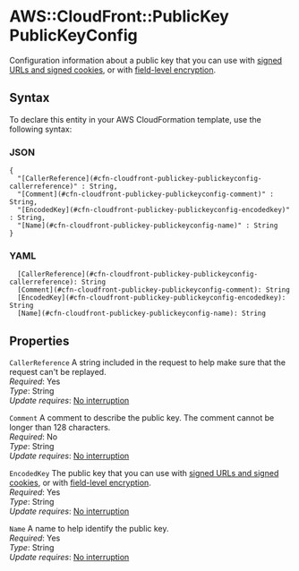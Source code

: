 # AWS::CloudFront::PublicKey PublicKeyConfig<a name="aws-properties-cloudfront-publickey-publickeyconfig"></a>

Configuration information about a public key that you can use with [signed URLs and signed cookies](https://docs.aws.amazon.com/AmazonCloudFront/latest/DeveloperGuide/PrivateContent.html), or with [field\-level encryption](https://docs.aws.amazon.com/AmazonCloudFront/latest/DeveloperGuide/field-level-encryption.html)\.

## Syntax<a name="aws-properties-cloudfront-publickey-publickeyconfig-syntax"></a>

To declare this entity in your AWS CloudFormation template, use the following syntax:

### JSON<a name="aws-properties-cloudfront-publickey-publickeyconfig-syntax.json"></a>

```
{
  "[CallerReference](#cfn-cloudfront-publickey-publickeyconfig-callerreference)" : String,
  "[Comment](#cfn-cloudfront-publickey-publickeyconfig-comment)" : String,
  "[EncodedKey](#cfn-cloudfront-publickey-publickeyconfig-encodedkey)" : String,
  "[Name](#cfn-cloudfront-publickey-publickeyconfig-name)" : String
}
```

### YAML<a name="aws-properties-cloudfront-publickey-publickeyconfig-syntax.yaml"></a>

```
  [CallerReference](#cfn-cloudfront-publickey-publickeyconfig-callerreference): String
  [Comment](#cfn-cloudfront-publickey-publickeyconfig-comment): String
  [EncodedKey](#cfn-cloudfront-publickey-publickeyconfig-encodedkey): String
  [Name](#cfn-cloudfront-publickey-publickeyconfig-name): String
```

## Properties<a name="aws-properties-cloudfront-publickey-publickeyconfig-properties"></a>

`CallerReference`  <a name="cfn-cloudfront-publickey-publickeyconfig-callerreference"></a>
A string included in the request to help make sure that the request can't be replayed\.  
*Required*: Yes  
*Type*: String  
*Update requires*: [No interruption](https://docs.aws.amazon.com/AWSCloudFormation/latest/UserGuide/using-cfn-updating-stacks-update-behaviors.html#update-no-interrupt)

`Comment`  <a name="cfn-cloudfront-publickey-publickeyconfig-comment"></a>
A comment to describe the public key\. The comment cannot be longer than 128 characters\.  
*Required*: No  
*Type*: String  
*Update requires*: [No interruption](https://docs.aws.amazon.com/AWSCloudFormation/latest/UserGuide/using-cfn-updating-stacks-update-behaviors.html#update-no-interrupt)

`EncodedKey`  <a name="cfn-cloudfront-publickey-publickeyconfig-encodedkey"></a>
The public key that you can use with [signed URLs and signed cookies](https://docs.aws.amazon.com/AmazonCloudFront/latest/DeveloperGuide/PrivateContent.html), or with [field\-level encryption](https://docs.aws.amazon.com/AmazonCloudFront/latest/DeveloperGuide/field-level-encryption.html)\.  
*Required*: Yes  
*Type*: String  
*Update requires*: [No interruption](https://docs.aws.amazon.com/AWSCloudFormation/latest/UserGuide/using-cfn-updating-stacks-update-behaviors.html#update-no-interrupt)

`Name`  <a name="cfn-cloudfront-publickey-publickeyconfig-name"></a>
A name to help identify the public key\.  
*Required*: Yes  
*Type*: String  
*Update requires*: [No interruption](https://docs.aws.amazon.com/AWSCloudFormation/latest/UserGuide/using-cfn-updating-stacks-update-behaviors.html#update-no-interrupt)